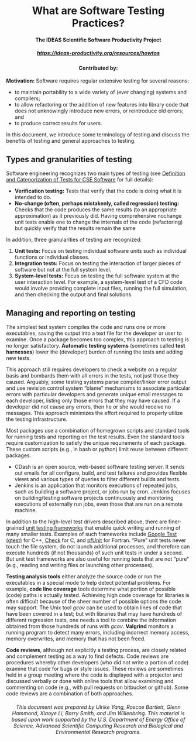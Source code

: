 <div align="center">
<h1> What are Software Testing Practices? </h1>
<h4> The IDEAS Scientific Software Productivity Project </h4>
<h5> <a href="https://ideas-productivity.org/resources/howtos/">https://ideas-productivity.org/resources/howtos</a> </h5>
<h4> Contributed by: </h4>
</div>

**Motivation:** Software requires regular extensive testing for several reasons:
* to maintain portability to a wide variety of (ever changing) systems and compilers;
* to allow refactoring or the addition of new features into library code that does not
unknowingly introduce new errors, or reintroduce old errors; and
* to produce correct results for users.

In this document, we introduce some terminology of testing and discuss the benefits of testing
and general approaches to testing.

## Types and granularities of testing
Software engineering recognizes two main types of testing (see [Definition and Categorization of Tests for CSE Software](http://ideas-productivity.org/resources/howtos/ideas-testing-definitions/) for full details):
* **Verification testing:** Tests that verify that the code is doing what it is intended to do.
* **No-change (often, perhaps mistakenly, called regression) testing:** Checks that the
code produces the same results (to an appropriate approximation) as it previously did.
Having comprehensive nochange
unit tests enable one to change the internals of the
code (refactoring) but quickly verify that the results remain the same

In addition, three granularities of testing are recognized:
1. **Unit tests:** Focus on testing individual software units such as individual functions or
individual classes.
2. **Integration tests:** Focus on testing the interaction of larger pieces of software but not at
the full system level.
3. **System-level tests:** Focus on testing the full software system at the user interaction level.
For example, a system-level test of a CFD code would involve providing complete input
files, running the full simulation, and then checking the output and final solutions.

## Managing and reporting on testing
The simplest test system compiles the code and runs one
or more executables, saving the output into a text file for the developer or user to examine. Once
a package becomes too complex, this approach to testing is no longer satisfactory. **Automatic
testing systems** (sometimes called **test harnesses**) lower the (developer) burden of running the
tests and adding new tests. 

<!--- For example, filters can be automatically applied to output only the
text that indicates problems (e.g., <b>here</b> [1. invalid link] and <b>here</b> [2. invalid link]), and to display on a dashboard (using, e.g., a specific color) which build instantiations generated errors (e.g., <b>here</b> [3. invalid link] and <b>here</b> [4. invalid link]). -- all links are broken, therefore this is not currently included in the document --->

This approach still requires developers to check a website on a regular basis and bombards them with all errors
in the tests, not just those they caused. Arguably, some testing systems parse compiler/linker
error output and use revision control system “blame” mechanisms to associate particular errors
with particular developers and generate unique email messages to each developer, listing only
those errors that they may have caused. If a developer did not cause any errors, then he or she
would receive no messages. This approach minimizes the effort required to properly utilize the
testing infrastructure.

Most packages use a combination of homegrown scripts and standard tools for running tests and
reporting on the test results. Even the standard tools require customization to satisfy the unique
requirements of each package. These custom scripts (e.g., in bash or python) limit reuse between
different packages.
* CDash is an open source, web-based software testing server. It sends out emails for all
configure, build, and test failures and provides flexible views and various types of queries
to filter different builds and tests.
* Jenkins is an application that monitors executions of repeated jobs, such as building a
software project, or jobs run by cron. Jenkins focuses on building/testing software projects
continuously and monitoring executions of externally run jobs, even those that are run on
a remote machine.

In addition to the high-level test drivers described above, there are finer-grained
[unit testing frameworks](https://en.wikipedia.org/wiki/Unit_testing#Unit_testing_frameworks) that enable quick writing and running of many smaller tests. Examples of such frameworks include [Google Test (gtest)](https://en.wikipedia.org/wiki/Google_Test) for C++, [Check](https://libcheck.github.io/check/) for C, and [pfUnit](https://en.wikipedia.org/wiki/PFUnit) for Fortran. “Pure” unit
tests never touch the file system, do not launch additional processes, and therefore can execute
hundreds (if not thousands) of such unit tests in under a second. But unit test frameworks are
also useful for running tests that are not “pure” (e.g., reading and writing files or launching other
processes).

**Testing analysis tools** either analyze the source code or run the executables in a special mode
to help detect potential problems. For example, **code line coverage** tools determine what portion
of possible (code) paths is actually tested. Achieving high code coverage for libraries is often
difficult because of the sheer number of possible options the code may support. The Unix tool
*gcov* can be used to obtain lines of code that have been covered in a test; but with libraries that
may have hundreds of different regression tests, one needs a tool to combine the information
obtained from those hundreds of runs with *gcov*. **Valgrind** monitors a running program to detect
many errors, including incorrect memory access, memory overwrites, and memory that has not
been freed.

**Code reviews**, although not explicitly a testing process, are closely related and complement
testing as a way to find defects. Code reviews are procedures whereby other developers (who did
not write a portion of code) examine that code for bugs or style issues. These reviews are
sometimes held in a group meeting where the code is displayed with a projector and discussed
verbally or done with online tools that allow examining and commenting on code (e.g., with pull
requests on bitbucket or github). Some code reviews are a combination of both approaches.

<h6 align="center">This document was prepared by Ulrike Yang, Roscoe Bartlett, Glenn Hammond, Xiaoye Li, Barry Smith, and
Jim Willenbring. This material is based upon work supported by the U.S. Department of Energy Office of Science, Advanced Scientific
Computing Research and Biological and Environmental Research programs.</h6>

